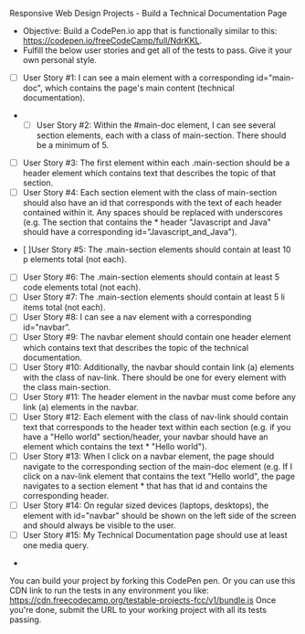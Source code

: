 Responsive Web Design Projects - Build a Technical Documentation Page

* Objective: Build a CodePen.io app that is functionally similar to this: https://codepen.io/freeCodeCamp/full/NdrKKL.
* Fulfill the below user stories and get all of the tests to pass. Give it your own personal style.

* [ ] User Story #1: I can see a main element with a corresponding id="main-doc", which contains the page's main content (technical documentation).
* * [ ] User Story #2: Within the #main-doc element, I can see several section elements, each with a class of main-section. There should be a minimum of 5.
* [ ] User Story #3: The first element within each .main-section should be a header element which contains text that describes the topic of that section.
* [ ] User Story #4: Each section element with the class of main-section should also have an id that corresponds with the text of each header contained within it. Any spaces should be replaced with underscores (e.g. The section that contains the * header "Javascript and Java" should have a corresponding id="Javascript_and_Java").
* [ ]User Story #5: The .main-section elements should contain at least 10 p elements total (not each).
* [ ] User Story #6: The .main-section elements should contain at least 5 code elements total (not each).
* [ ] User Story #7: The .main-section elements should contain at least 5 li items total (not each).
* [ ] User Story #8: I can see a nav element with a corresponding id="navbar".
* [ ] User Story #9: The navbar element should contain one header element which contains text that describes the topic of the technical documentation.
* [ ] User Story #10: Additionally, the navbar should contain link (a) elements with the class of nav-link. There should be one for every element with the class main-section.
* [ ] User Story #11: The header element in the navbar must come before any link (a) elements in the navbar.
* [ ] User Story #12: Each element with the class of nav-link should contain text that corresponds to the header text within each section (e.g. if you have a "Hello world" section/header, your navbar should have an element which contains the text * "Hello world").
* [ ] User Story #13: When I click on a navbar element, the page should navigate to the corresponding section of the main-doc element (e.g. If I click on a nav-link element that contains the text "Hello world", the page navigates to a section element * that has that id and contains the corresponding header.
* [ ] User Story #14: On regular sized devices (laptops, desktops), the element with id="navbar" should be shown on the left side of the screen and should always be visible to the user.
* [ ] User Story #15: My Technical Documentation page should use at least one media query.
* 
You can build your project by forking this CodePen pen. Or you can use this CDN link to run the tests in any environment you like: https://cdn.freecodecamp.org/testable-projects-fcc/v1/bundle.js
Once you're done, submit the URL to your working project with all its tests passing.